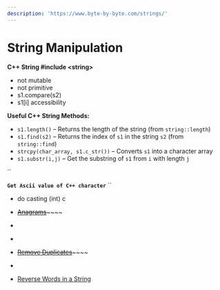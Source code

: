 ```yaml
---
description: 'https://www.byte-by-byte.com/strings/'
---
```


# String Manipulation

**C++ String  \#include &lt;string&gt;**

* not mutable 
* not primitive 
* s1.compare\(s2\)
* s1\[i\] accessibility 

**Useful C++ String Methods:**

* `s1.length()` – Returns the length of the string \(from `string::length`\)
* `s1.find(s2)` – Returns the index of `s1` in the string `s2` \(from `string::find`\)
* `strcpy(char_array, s1.c_str())` – Converts `s1` into a character array
* `s1.substr(i,j)` – Get  the substring of `s1` from `i` with length `j`

\`\`

**`Get Ascii value of C++ character`** ``

* do casting \(int\) c



* [~~Anagrams~~](https://www.byte-by-byte.com/anagrams/)~~~~
* ~~~~[~~Sorting the characters in a string~~](https://www.geeksforgeeks.org/sort-string-characters/)~~~~
* ~~~~[~~Longest substring without a repeating character~~](https://leetcode.com/problems/longest-substring-without-repeating-characters/)~~~~
* [~~Remove Duplicates~~](https://leetcode.com/problems/remove-duplicates-from-sorted-array/)~~~~
* ~~~~[~~Is String a Palindrom~~e](https://leetcode.com/problems/valid-palindrome/)
* [Reverse Words in a String](https://www.interviewcake.com/question/cpp/reverse-words/?utm_source=bbb&utm_medium=affiliate&utm_campaign=bbb)






